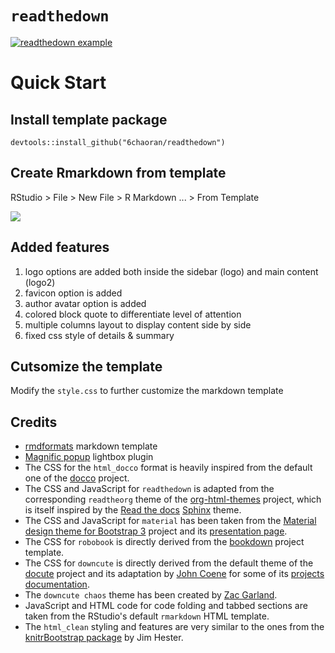 # `readthedown`

[![readthedown example](https://6chaoran.github.io/data-story/assets/document/readthedown-template.jpg)]([https://juba.github.io/rmdformats/articles/examples/readthedown.html](https://6chaoran.github.io/data-story/assets/document/readthedown-template.html))

# Quick Start

## Install template package
```
devtools::install_github("6chaoran/readthedown")
```

## Create Rmarkdown from template
RStudio > File > New File > R Markdown ... > From Template

![](https://6chaoran.github.io/data-story/assets/document/readthedown-from-template.png)

## Added features

1. logo options are added both inside the sidebar (logo) and main content (logo2)
2. favicon option is added
3. author avatar option is added
4. colored block quote to differentiate level of attention
5. multiple columns layout to display content side by side
6. fixed css style of details & summary

## Cutsomize the template

Modify the `style.css` to further customize the markdown template


## Credits

- [rmdformats](https://github.com/juba/rmdformats) markdown template
- [Magnific popup](https://dimsemenov.com/plugins/magnific-popup/) lightbox plugin
- The CSS for the `html_docco` format is heavily inspired from the default one of the [docco](https://ashkenas.com/docco/) project.
- The CSS and JavaScript for `readthedown` is adapted from the corresponding `readtheorg` theme of the [org-html-themes](https://github.com/fniessen/org-html-themes) project, which is itself inspired by the [Read the docs](https://readthedocs.org/) [Sphinx](http://sphinx-doc.org/) theme.
- The CSS and JavaScript for `material` has been taken from the [Material design theme for Bootstrap 3](https://github.com/FezVrasta/bootstrap-material-design) project and its [presentation page](https://fezvrasta.github.io/bootstrap-material-design/).
- The CSS for `robobook` is directly derived from the [bookdown](https://bookdown.org/) project template.
- The CSS for `downcute` is directly derived from the default theme of the [docute](https://github.com/egoist/docute) project and its adaptation by [John Coene](https://twitter.com/jdatap) for some of its [projects documentation](https://packer.john-coene.com/).
- The `downcute chaos` theme has been created by [Zac Garland](https://github.com/zac-garland).
- JavaScript and HTML code for code folding and tabbed sections are taken from the RStudio's default `rmarkdown` HTML template.
- The `html_clean` styling and features are very similar to the ones from the 
[knitrBootstrap package](https://github.com/jimhester/knitrBootstrap) by Jim
Hester.
